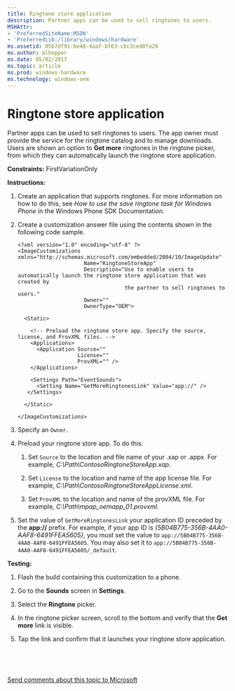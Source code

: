 ```yaml
---
title: Ringtone store application
description: Partner apps can be used to sell ringtones to users.
MSHAttr:
- 'PreferredSiteName:MSDN'
- 'PreferredLib:/library/windows/hardware'
ms.assetid: 05b7df91-be48-4aaf-bf63-cbc3ced0fa28
ms.author: alhopper
ms.date: 05/02/2017
ms.topic: article
ms.prod: windows-hardware
ms.technology: windows-oem
---
```


# Ringtone store application


Partner apps can be used to sell ringtones to users. The app owner must provide the service for the ringtone catalog and to manage downloads. Users are shown an option to **Get more** ringtones in the ringtone picker, from which they can automatically launch the ringtone store application.

<a href="" id="constraints---firstvariationonly"></a>**Constraints:** FirstVariationOnly  

<a href="" id="instructions-"></a>**Instructions:**  
1.  Create an application that supports ringtones. For more information on how to do this, see *How to use the save ringtone task for Windows Phone* in the Windows Phone SDK Documentation.

2.  Create a customization answer file using the contents shown in the following code sample.

    ``` syntax
    <?xml version="1.0" encoding="utf-8" ?>  
    <ImageCustomizations xmlns="http://schemas.microsoft.com/embedded/2004/10/ImageUpdate"  
                         Name="RingtoneStoreApp"  
                         Description="Use to enable users to automatically launch the ringtone store application that was created by
                                      the partner to sell ringtones to users."  
                         Owner=""  
                         OwnerType="OEM"> 
      
      <Static>  

        <!-- Preload the ringtone store app. Specify the source, license, and ProvXML files. -->
        <Applications>
          <Application Source=""
                       License=""
                       ProvXML="" />
        </Applications>

        <Settings Path="EventSounds">  
          <Setting Name="GetMoreRingtonesLink" Value="app://" />
       </Settings>  

      </Static>

    </ImageCustomizations>
    ```

3.  Specify an `Owner`.

4.  Preload your ringtone store app. To do this:

    1.  Set `Source` to the location and file name of your .xap or .appx. For example, *C:\\Path\\ContosoRingtoneStoreApp.xap*.

    2.  Set `License` to the location and name of the app license file. For example, *C:\\Path\\ContosoRingtoneStoreAppLicense.xml*.

    3.  Set `ProvXML` to the location and name of the provXML file. For example, *C:\\Path\\mpap\_oemapp\_01.provxml*.

5.  Set the value of `GetMoreRingtonesLink` your application ID preceded by the **app://** prefix. For example, if your app ID is *{5B04B775-356B-4AA0-AAF8-6491FFEA5605}*, you must set the value to `app://5B04B775-356B-4AA0-AAF8-6491FFEA5605`. You may also set it to `app://5B04B775-356B-4AA0-AAF8-6491FFEA5605/_default`.

<a href="" id="testing-"></a>**Testing:**  
1.  Flash the build containing this customization to a phone.

2.  Go to the **Sounds** screen in **Settings**.

3.  Select the **Ringtone** picker.

4.  In the ringtone picker screen, scroll to the bottom and verify that the **Get more** link is visible.

5.  Tap the link and confirm that it launches your ringtone store application.

 

 

[Send comments about this topic to Microsoft](mailto:wsddocfb@microsoft.com?subject=Documentation%20feedback%20%5Bp_phCustomization\p_phCustomization%5D:%20Ringtone%20store%20application%20%20RELEASE:%20%289/7/2016%29&body=%0A%0APRIVACY%20STATEMENT%0A%0AWe%20use%20your%20feedback%20to%20improve%20the%20documentation.%20We%20don't%20use%20your%20email%20address%20for%20any%20other%20purpose,%20and%20we'll%20remove%20your%20email%20address%20from%20our%20system%20after%20the%20issue%20that%20you're%20reporting%20is%20fixed.%20While%20we're%20working%20to%20fix%20this%20issue,%20we%20might%20send%20you%20an%20email%20message%20to%20ask%20for%20more%20info.%20Later,%20we%20might%20also%20send%20you%20an%20email%20message%20to%20let%20you%20know%20that%20we've%20addressed%20your%20feedback.%0A%0AFor%20more%20info%20about%20Microsoft's%20privacy%20policy,%20see%20http://privacy.microsoft.com/default.aspx. "Send comments about this topic to Microsoft")




